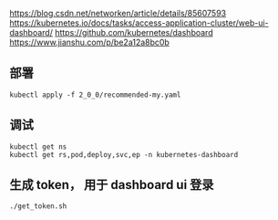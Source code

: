 

https://blog.csdn.net/networken/article/details/85607593
https://kubernetes.io/docs/tasks/access-application-cluster/web-ui-dashboard/
https://github.com/kubernetes/dashboard
https://www.jianshu.com/p/be2a12a8bc0b


## 部署
```
kubectl apply -f 2_0_0/recommended-my.yaml
```

## 调试
```
kubectl get ns
kubectl get rs,pod,deploy,svc,ep -n kubernetes-dashboard
```

## 生成 token， 用于 dashboard ui 登录
```
./get_token.sh
```